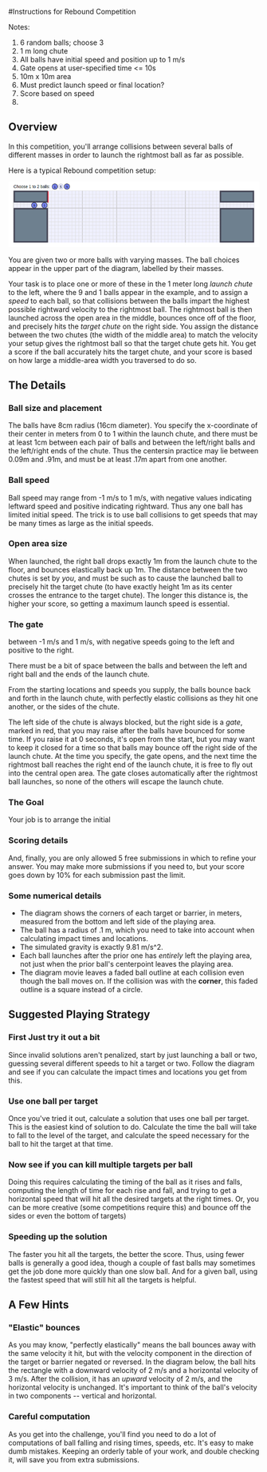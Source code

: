 #Instructions for Rebound Competition

Notes:

1. 6 random balls; choose 3
2. 1 m long chute
3. All balls have initial speed and position up to 1 m/s
4. Gate opens at user-specified time <= 10s
5. 10m x 10m area
6. Must predict launch speed or final location?
7. Score based on speed
8. 

## Overview
In this competition, you'll arrange collisions between several balls of different masses in order to launch the rightmost ball as far as possible.

Here is a typical Rebound competition setup:

![Rebound Layout](./ReboundLayout.png)

You are given two or more balls with varying masses.  The ball choices appear in the upper part of the diagram,  labelled by their masses.

Your task is to place one or more of these in the 1 meter long *launch chute* to the left, where the 9 and 1 balls appear in the example, and to  assign a *speed* to each ball, so that collisions between the balls impart the highest possible rightward velocity to the rightmost ball.  The rightmost ball is then launched across the open area in the middle, bounces once off of the floor, and precisely hits the *target chute* on the right side.  You assign the distance between the two chutes (the width of the middle area) to match the velocity your setup gives the rightmost ball so that the target chute gets hit.  You get a score if the ball accurately hits the target chute, and your score is based on how large a middle-area width you traversed to do so.

## The Details

### Ball size and placement
The balls have 8cm radius (16cm diameter).  You specify the x-coordinate of their center in meters from 0 to 1 within the launch chute, and there must be at least 1cm between each pair of balls and between the left/right balls and the left/right ends of the chute.  Thus the centersin practice may lie between 0.09m and .91m, and must be at least .17m apart from one another.

### Ball speed
Ball speed may range from -1 m/s to 1 m/s, with negative values indicating leftward speed and positive indicating rightward.  Thus any one ball has limited initial speed.  The trick is to use ball collisions to get speeds that may be many times as large as the initial speeds.

### Open area size
When launched, the right ball drops exactly 1m from the launch chute to the floor, and bounces elastically back up 1m.  The distance between the two chutes is set by *you*, and must be such as to cause the launched ball to precisely hit the target chute (to have exactly height 1m as its center crosses the entrance to the target chute).  The longer this distance is, the higher your score, so getting a maximum launch speed is essential.

### The gate


between -1 m/s and 1 m/s, with negative speeds going to the left and positive to the right.

There must be a bit of space between the balls and between the left and right ball and the ends of the launch chute.

From the starting locations and speeds you supply, the balls bounce back and forth in the launch chute, with perfectly elastic collisions as they hit one another, or the sides of the chute. 

The left side of the chute is always blocked, but the right side is a *gate*, marked in red, that you may raise after the balls have bounced for some time.  If you raise it at 0 seconds, it's open from the start, but you may want to keep it closed for a time so that balls may bounce off the right side of the launch chute.  At the time you specify, the gate opens, and the next time the rightmost ball reaches the right end of the launch chute, it is free to fly out into the central open area.  The gate closes automatically after the rightmost ball launches, so none of the others will escape the launch chute.

### The Goal
Your job is to arrange the initial 

### Scoring details

And, finally, you are only allowed 5 free submissions in which to refine your answer.  You may make more submissions if you need to, but your score goes down by 10% for each submission past the limit.

### Some numerical details
 * The diagram shows the corners of each target or barrier, in meters, measured from the bottom and left side of the playing area.  
  * The ball has a radius of .1 m, which you need to take into account when calculating impact times and locations.  
   * The simulated gravity is exactly 9.81 m/s^2.  
   * Each ball launches after the prior one has *entirely* left the playing area, not just when the prior ball's centerpoint leaves the playing area.
   * The diagram movie leaves a faded ball outline at each collision even though the ball moves on.  If the collision was with the **corner**, this faded outline is a square instead of a circle.

## Suggested Playing Strategy

### First Just try it out a bit
Since invalid solutions aren't penalized, start by just launching a ball or two, guessing several different speeds to hit a target or two.  Follow the diagram and see if you can calculate the impact times and locations you get from this.

### Use one ball per target
Once you've tried it out, calculate a solution that uses one ball per target.  This is the easiest kind of solution to do.  Calculate the time the ball will take to fall to the level of the target, and calculate the speed necessary for the ball to hit the target at that time.

### Now see if you can kill multiple targets per ball
Doing this requires calculating the timing of the ball as it rises and falls, computing the length of time for each rise and fall, and trying to get a horizontal speed that will hit all the desired targets at the right times.  Or, you can be more creative (some competitions require this) and bounce off the sides or even the bottom of targets)

### Speeding up the solution
The faster you hit all the targets, the better the score.  Thus, using fewer balls is generally a good idea, though a couple of fast balls may sometimes get the job done more quickly than one slow ball.  And for a given ball, using the fastest speed that will still hit all the targets is helpful.

## A Few Hints

### "Elastic" bounces
As you may know, "perfectly elastically" means the ball bounces away with the same velocity it hit, but with the velocity component in the direction of the target or barrier negated or reversed.  In the diagram below, the ball hits the rectangle with a downward velocity of 2 m/s and a horizontal velocity of 3 m/s.  After the collision, it has an *upward* velocity of 2 m/s, and the horizontal velocity is unchanged.  It's important to think of the ball's velocity in two components -- vertical and horizontal.



### Careful computation
As you get into the challenge, you'll find you need to do a lot of computations of ball falling and rising times, speeds, etc.  It's easy to make dumb mistakes.  Keeping an orderly table of your work, and double checking it, will save you from extra submissions.

